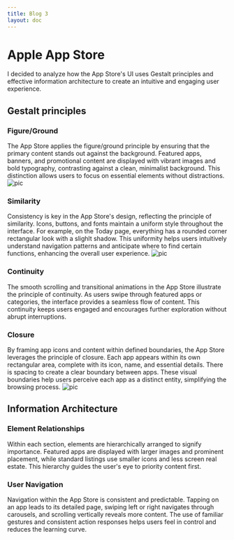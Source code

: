```yaml
---
title: Blog 3
layout: doc
---
```


# Apple App Store

I decided to analyze how the App Store's UI uses Gestalt principles and effective information architecture to create an intuitive and engaging user experience.

## Gestalt principles
### Figure/Ground

The App Store applies the figure/ground principle by ensuring that the primary content stands out against the background. Featured apps, banners, and promotional content are displayed with vibrant images and bold typography, contrasting against a clean, minimalist background. This distinction allows users to focus on essential elements without distractions.
![pic](/../assets/images/blog4/search.jpeg)

### Similarity

Consistency is key in the App Store's design, reflecting the principle of similarity. Icons, buttons, and fonts maintain a uniform style throughout the interface. For example, on the Today page, everything has a rounded corner rectangular look with a slighlt shadow. This uniformity helps users intuitively understand navigation patterns and anticipate where to find certain functions, enhancing the overall user experience.
![pic](/../assets/images/blog4/today.jpeg)

### Continuity

The smooth scrolling and transitional animations in the App Store illustrate the principle of continuity. As users swipe through featured apps or categories, the interface provides a seamless flow of content. This continuity keeps users engaged and encourages further exploration without abrupt interruptions.

### Closure

By framing app icons and content within defined boundaries, the App Store leverages the principle of closure. Each app appears within its own rectangular area, complete with its icon, name, and essential details. There is spacing to create a clear boundary between apps. These visual boundaries help users perceive each app as a distinct entity, simplifying the browsing process. 
![pic](/../assets/images/blog4/browse.jpeg)

## Information Architecture
### Element Relationships

Within each section, elements are hierarchically arranged to signify importance. Featured apps are displayed with larger images and prominent placement, while standard listings use smaller icons and less screen real estate. This hierarchy guides the user's eye to priority content first.

### User Navigation

Navigation within the App Store is consistent and predictable. Tapping on an app leads to its detailed page, swiping left or right navigates through carousels, and scrolling vertically reveals more content. The use of familiar gestures and consistent action responses helps users feel in control and reduces the learning curve.

